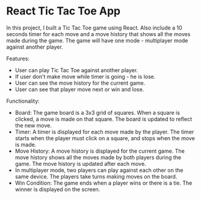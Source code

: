 <h1>React Tic Tac Toe App</h1>

In this project, I built a Tic Tac Toe game using React. Also include a 10 seconds timer for each move and a move history that shows all the moves made during the game. The game will have one mode - multiplayer mode against another player.

Features:
- User can play Tic Tac Toe against another player.
- If user don't make move while timer is going - he is lose.
- User can see the move history for the current game.
- User can see that player move next or win and lose.

Functionality:

- Board: The game board is a 3x3 grid of squares. When a square is clicked, a move is made on that square. The board is updated to reflect the new move.
- Timer: A timer is displayed for each move made by the player. The timer starts when the player must click on a square, and stops when the move is made.
- Move History: A move history is displayed for the current game. The move history shows all the moves made by both players during the game. The move history is updated after each move.
- In multiplayer mode, two players can play against each other on the same device. The players take turns making moves on the board.
- Win Condition: The game ends when a player wins or there is a tie. The winner is displayed on the screen.
